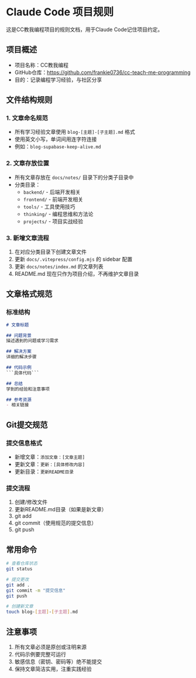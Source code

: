 # Claude Code 项目规则

这是CC教我编程项目的规则文档，用于Claude Code记住项目约定。

## 项目概述

- 项目名称：CC教我编程
- GitHub仓库：https://github.com/frankie0736/cc-teach-me-programming
- 目的：记录编程学习经验，与社区分享

## 文件结构规则

### 1. 文章命名规范
- 所有学习经验文章使用 `blog-[主题]-[子主题].md` 格式
- 使用英文小写，单词间用连字符连接
- 例如：`blog-supabase-keep-alive.md`

### 2. 文章存放位置
- 所有文章存放在 `docs/notes/` 目录下的分类子目录中
- 分类目录：
  - `backend/` - 后端开发相关
  - `frontend/` - 前端开发相关
  - `tools/` - 工具使用技巧
  - `thinking/` - 编程思维和方法论
  - `projects/` - 项目实战经验

### 3. 新增文章流程
1. 在对应分类目录下创建文章文件
2. 更新 `docs/.vitepress/config.mjs` 的 sidebar 配置
3. 更新 `docs/notes/index.md` 的文章列表
4. README.md 现在只作为项目介绍，不再维护文章目录

## 文章格式规范

### 标准结构
```markdown
# 文章标题

## 问题背景
描述遇到的问题或学习需求

## 解决方案
详细的解决步骤

## 代码示例
```具体代码```

## 总结
学到的经验和注意事项

## 参考资源
- 相关链接
```

## Git提交规范

### 提交信息格式
- 新增文章：`添加文章：[文章主题]`
- 更新文章：`更新：[具体修改内容]`
- 更新目录：`更新README目录`

### 提交流程
1. 创建/修改文件
2. 更新README.md目录（如果是新文章）
3. git add
4. git commit（使用规范的提交信息）
5. git push

## 常用命令

```bash
# 查看仓库状态
git status

# 提交更改
git add .
git commit -m "提交信息"
git push

# 创建新文章
touch blog-[主题]-[子主题].md
```

## 注意事项

1. 所有文章必须是原创或注明来源
2. 代码示例要完整可运行
3. 敏感信息（密钥、密码等）绝不能提交
4. 保持文章简洁实用，注重实践经验
